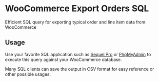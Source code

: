 # WooCommerce Export Orders SQL

Efficient SQL query for exporting typical order and line item data from WooCommerce

## Usage

Use your favorite SQL application such as [Sequel Pro](https://www.sequelpro.com) or [PhpMyAdmin](https://www.phpmyadmin.net) to execute this query against your WooCommerce database.

Many SQL clients can save the output in CSV format for easy reference or other possible usages.
